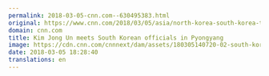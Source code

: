 ```yaml
---
permalink: 2018-03-05-cnn.com--630495383.html
original: https://www.cnn.com/2018/03/05/asia/north-korea-south-korea-talks-intl/index.html
domain: cnn.com
title: Kim Jong Un meets South Korean officials in Pyongyang
image: https://cdn.cnn.com/cnnnext/dam/assets/180305140720-02-south-korea-delegation-super-tease.jpg
date: 2018-03-05 18:28:40
translations: en
---
```


